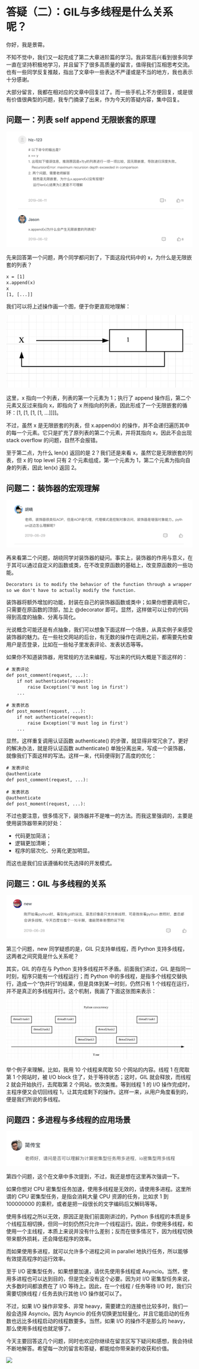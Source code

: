 # 答疑（二）：GIL与多线程是什么关系呢？

你好，我是景霄。

不知不觉中，我们又一起完成了第二大章进阶篇的学习。我非常高兴看到很多同学一直在坚持积极地学习，并且留下了很多高质量的留言，值得我们互相思考交流。也有一些同学反复推敲，指出了文章中一些表达不严谨或是不当的地方，我也表示十分感谢。

大部分留言，我都在相对应的文章中回复过了。而一些手机上不方便回复，或是很有价值很典型的问题，我专门摘录了出来，作为今天的答疑内容，集中回复。

## 问题一：列表 self append 无限嵌套的原理

![](./images/25-01.png)

先来回答第一个问题，两个同学都问到了，下面这段代码中的 x，为什么是无限嵌套的列表？

```
x = [1]
x.append(x)
x
[1, [...]]

```

我们可以将上述操作画一个图，便于你更直观地理解：

![](./images/25-02.png)

这里，x 指向一个列表，列表的第一个元素为 1；执行了 append 操作后，第二个元素又反过来指向 x，即指向了 x 所指向的列表，因此形成了一个无限嵌套的循环：[1, [1, [1, [1, …]]]]。

不过，虽然 x 是无限嵌套的列表，但 x.append(x) 的操作，并不会递归遍历其中的每一个元素。它只是扩充了原列表的第二个元素，并将其指向 x，因此不会出现 stack overflow 的问题，自然不会报错。

至于第二点，为什么 len(x) 返回的是 2？我们还是来看 x，虽然它是无限嵌套的列表，但 x 的 top level 只有 2 个元素组成，第一个元素为 1，第二个元素为指向自身的列表，因此 len(x) 返回 2。

## 问题二：装饰器的宏观理解

![](./images/25-03.png)

再来看第二个问题，胡峣同学对装饰器的疑问。事实上，装饰器的作用与意义，在于其可以通过自定义的函数或类，在不改变原函数的基础上，改变原函数的一些功能。

```
Decorators is to modify the behavior of the function through a wrapper so we don't have to actually modify the function.

```

装饰器将额外增加的功能，封装在自己的装饰器函数或类中；如果你想要调用它，只需要在原函数的顶部，加上 @decorator 即可。显然，这样做可以让你的代码得到高度的抽象、分离与简化。

光说概念可能还是有点抽象，我们可以想象下面这样一个场景，从真实例子来感受装饰器的魅力。在一些社交网站的后台，有无数的操作在调用之前，都需要先检查用户是否登录，比如在一些帖子里发表评论、发表状态等等。

如果你不知道装饰器，用常规的方法来编程，写出来的代码大概是下面这样的：

```
# 发表评论
def post_comment(request, ...):
    if not authenticate(request):
        raise Exception('U must log in first')
    ...
    
# 发表状态
def post_moment(request, ...):
    if not authenticate(request):
        raise Exception('U must log in first')
    ...

```

显然，这样重复调用认证函数 authenticate() 的步骤，就显得非常冗余了。更好的解决办法，就是将认证函数 authenticate() 单独分离出来，写成一个装饰器，就像我们下面这样的写法。这样一来，代码便得到了高度的优化：

```
# 发表评论
@authenticate
def post_comment(request, ...):
 
# 发表状态
@authenticate
def post_moment(request, ...):

```

不过也要注意，很多情况下，装饰器并不是唯一的方法。而我这里强调的，主要是使用装饰器带来的好处：

- 代码更加简洁；
- 逻辑更加清晰；
- 程序的层次化、分离化更加明显。

而这也是我们应该遵循和优先选择的开发模式。

## 问题三：GIL 与多线程的关系

![](./images/25-04.png)

第三个问题，new 同学疑惑的是，GIL 只支持单线程，而 Python 支持多线程，这两者之间究竟是什么关系呢？

其实，GIL 的存在与 Python 支持多线程并不矛盾。前面我们讲过，GIL 是指同一时刻，程序只能有一个线程运行；而 Python 中的多线程，是指多个线程交替执行，造成一个“伪并行”的结果，但是具体到某一时刻，仍然只有 1 个线程在运行，并不是真正的多线程并行。这个机制，我画了下面这张图来表示：

![](./images/25-05.png)

举个例子来理解。比如，我用 10 个线程来爬取 50 个网站的内容。线程 1 在爬取第 1 个网站时，被 I/O block 住了，处于等待状态；这时，GIL 就会释放，而线程 2 就会开始执行，去爬取第 2 个网站，依次类推。等到线程 1 的 I/O 操作完成时，主程序便又会切回线程 1，让其完成剩下的操作。这样一来，从用户角度看到的，便是我们所说的多线程。

## 问题四：多进程与多线程的应用场景

![](./images/25-06.png)

第四个问题，这个在文章中多次提到，不过，我还是想在这里再次强调一下。

如果你想对 CPU 密集型任务加速，使用多线程是无效的，请使用多进程。这里所谓的 CPU 密集型任务，是指会消耗大量 CPU 资源的任务，比如求 1 到 100000000 的乘积，或者是把一段很长的文字编码后又解码等等。

使用多线程之所以无效，原因正是我们前面刚讲过的，Python 多线程的本质是多个线程互相切换，但同一时刻仍然只允许一个线程运行。因此，你使用多线程，和使用一个主线程，本质上来说并没有什么差别；反而在很多情况下，因为线程切换带来额外损耗，还会降低程序的效率。

而如果使用多进程，就可以允许多个进程之间 in parallel 地执行任务，所以能够有效提高程序的运行效率。

至于 I/O 密集型任务，如果想要加速，请优先使用多线程或 Asyncio。当然，使用多进程也可以达到目的，但是完全没有这个必要。因为对 I/O 密集型任务来说，大多数时间都浪费在了 I/O 等待上。因此，在一个线程 / 任务等待 I/O 时，我们只需要切换线程 / 任务去执行其他  I/O 操作就可以了。

不过，如果 I/O 操作非常多、非常 heavy，需要建立的连接也比较多时，我们一般会选择 Asyncio。因为 Asyncio 的任务切换更加轻量化，并且它能启动的任务数也远比多线程启动的线程数要多。当然，如果 I/O 的操作不是那么的 heavy，那么使用多线程也就足够了。

今天主要回答这几个问题，同时也欢迎你继续在留言区写下疑问和感想，我会持续不断地解答。希望每一次的留言和答疑，都能给你带来新的收获和价值。

![](./images/25-07.png)


